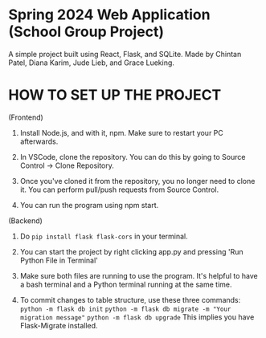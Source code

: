 # Spring 2024 Web Application (School Group Project)

A simple project built using React, Flask, and SQLite.
Made by Chintan Patel, Diana Karim, Jude Lieb, and Grace Lueking.

<h1> HOW TO SET UP THE PROJECT </h1>

(Frontend)

1. Install Node.js, and with it, npm. Make sure to restart your PC afterwards.

2. In VSCode, clone the repository. You can do this by going to Source Control -> Clone Repository.

3. Once you've cloned it from the repository, you no longer need to clone it. You can perform pull/push requests from Source Control.

4. You can run the program using npm start. 

(Backend)

1. Do `pip install flask flask-cors` in your terminal.

2. You can start the project by right clicking app.py and pressing 'Run Python File in Terminal'

3. Make sure both files are running to use the program. It's helpful to have a bash terminal and a Python terminal running at the same time.

4. To commit changes to table structure, use these three commands:
    `python -m flask db init`
    `python -m flask db migrate -m "Your migration message"`
    `python -m flask db upgrade`
    This implies you have Flask-Migrate installed.
